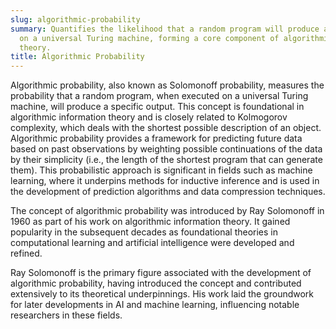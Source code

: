 ```yaml
---
slug: algorithmic-probability
summary: Quantifies the likelihood that a random program will produce a specific output
  on a universal Turing machine, forming a core component of algorithmic information
  theory.
title: Algorithmic Probability
---
```


Algorithmic probability, also known as Solomonoff probability, measures the probability that a random program, when executed on a universal Turing machine, will produce a specific output. This concept is foundational in algorithmic information theory and is closely related to Kolmogorov complexity, which deals with the shortest possible description of an object. Algorithmic probability provides a framework for predicting future data based on past observations by weighting possible continuations of the data by their simplicity (i.e., the length of the shortest program that can generate them). This probabilistic approach is significant in fields such as machine learning, where it underpins methods for inductive inference and is used in the development of prediction algorithms and data compression techniques.

The concept of algorithmic probability was introduced by Ray Solomonoff in 1960 as part of his work on algorithmic information theory. It gained popularity in the subsequent decades as foundational theories in computational learning and artificial intelligence were developed and refined.

Ray Solomonoff is the primary figure associated with the development of algorithmic probability, having introduced the concept and contributed extensively to its theoretical underpinnings. His work laid the groundwork for later developments in AI and machine learning, influencing notable researchers in these fields.